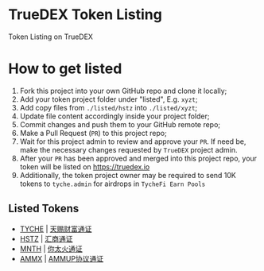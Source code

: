 # TrueDEX Token Listing
Token Listing on TrueDEX

# How to get listed
1. Fork this project into your own GitHub repo and clone it locally;
2. Add your token project folder under "listed", E.g. `xyzt`;
3. Add copy files from `./listed/hstz` into `./listed/xyzt`;
4. Update file content accordingly inside your project folder;
5. Commit changes and push them to your GitHub remote repo;
6. Make a Pull Request (`PR`) to this project repo;
7. Wait for this project admin to review and approve your `PR`. If need be, make the necessary changes requested by `TrueDEX` project admin.
8. After your `PR` has been approved and merged into this project repo, your token will be listed on https://truedex.io
9. Additionally, the token project owner may be required to send 10K tokens to `tyche.admin` for airdrops in `TycheFi Earn Pools`

## Listed Tokens
* [TYCHE](listed/TYCHE/token.info.md) | [天赐财富通证](listed/TYCHE/token.info.zh.md)
* [HSTZ](listed/hstz/token.info.md) | [汇商通证](listed/hstz/token.info.zh.md)
* [MNTH](listed/mnth/token.info.md) | [你太火通证](listed/mnth/token.info.zh.md)
* [AMMX](listed/ammx/token.info.md) | [AMMUP协议通证](listed/ammx/token.info.zh.md)